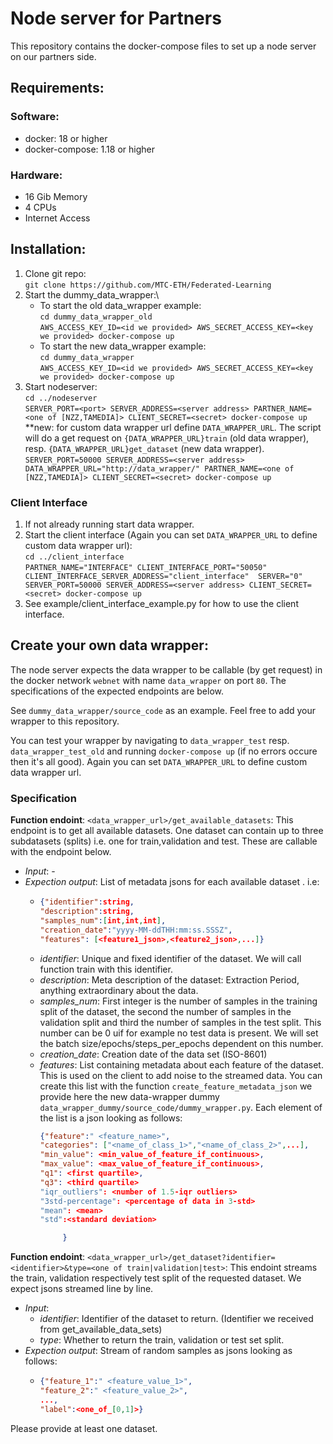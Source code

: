 # Node server for Partners 

This repository contains the docker-compose files to set up a node server on our partners side.

## Requirements:
### Software:
- docker: 18 or higher
- docker-compose: 1.18 or higher
### Hardware:
- 16 Gib Memory
- 4 CPUs
- Internet Access



## Installation:
1. Clone git repo:\
`git clone https://github.com/MTC-ETH/Federated-Learning`
2. Start the dummy_data_wrapper:\
    * To start the old data_wrapper example: \
    `cd dummy_data_wrapper_old`\
       `AWS_ACCESS_KEY_ID=<id we provided> AWS_SECRET_ACCESS_KEY=<key we provided> docker-compose up`
    * To start the new data_wrapper example: \
    `cd dummy_data_wrapper`\
       `AWS_ACCESS_KEY_ID=<id we provided> AWS_SECRET_ACCESS_KEY=<key we provided> docker-compose up` 
3. Start nodeserver:\
    `cd ../nodeserver`\
    `SERVER_PORT=<port> SERVER_ADDRESS=<server address> PARTNER_NAME=<one of [NZZ,TAMEDIA]> CLIENT_SECRET=<secret> docker-compose up`\
**new: for custom data wrapper url define `DATA_WRAPPER_URL`. 
The script will do a get request on `{DATA_WRAPPER_URL}train` (old data wrapper), resp. `{DATA_WRAPPER_URL}get_dataset` (new data wrapper).\
`SERVER_PORT=50000 SERVER_ADDRESS=<server address> DATA_WRAPPER_URL="http://data_wrapper/" PARTNER_NAME=<one of [NZZ,TAMEDIA]> CLIENT_SECRET=<secret> docker-compose up`


### Client Interface
1. If not already running start data wrapper.
2. Start the client interface (Again you can set `DATA_WRAPPER_URL` to define custom data wrapper url):\
    `cd ../client_interface`\
    `PARTNER_NAME="INTERFACE" CLIENT_INTERFACE_PORT="50050" CLIENT_INTERFACE_SERVER_ADDRESS="client_interface"  SERVER="0" SERVER_PORT=50000 SERVER_ADDRESS=<server address> CLIENT_SECRET=<secret> docker-compose up`
4. See example/client_interface_example.py for how to use the client interface.

## Create your own data wrapper:
The node server expects the data wrapper to be callable (by get request) in the docker network `webnet` with name `data_wrapper` on port `80`. The specifications of the expected endpoints are below.

See `dummy_data_wrapper/source_code` as an example. Feel free to add your wrapper to this repository.

You can test your wrapper by navigating to `data_wrapper_test` resp. `data_wrapper_test_old` and running `docker-compose up` (if no errors occure then it's all good). Again you can set `DATA_WRAPPER_URL` to define custom data wrapper url.

### Specification
**Function endoint**: `<data_wrapper_url>/get_available_datasets`: 
This endpoint is to get all available datasets. One dataset can contain up to three subdatasets (splits) i.e. one for train,validation and test. These are callable with the endpoint below.
* _Input_: - 
* _Expection output_: List of metadata jsons for each available dataset . i.e:
  * ```json
    {"identifier":string,
    "description":string,
    "samples_num":[int,int,int], 
    "creation_date":"yyyy-MM-ddTHH:mm:ss.SSSZ",
    "features": [<feature1_json>,<feature2_json>,...]}
    ```
  * _identifier_: Unique and fixed identifier of the dataset. We will call function train with this identifier. 
  * _description_: Meta description of the dataset: Extraction Period, anything extraordinary about the data. 
  * _samples_num_: First integer is the number of samples in the training split of the dataset, the second the number of samples in the validation split and third the number of samples in the test split. This number can be 0 uif for example no test data is present. We will set the batch size/epochs/steps_per_epochs dependent on this number. 
  * _creation_date_: Creation date of the data set (ISO-8601) 
  * _features_: List containing metadata about each feature of the dataset. This is used on the client to add noise to the streamed data. You can create this list with the function `create_feature_metadata_json` we provide here the new data-wrapper dummy `data_wrapper_dummy/source_code/dummy_wrapper.py`. Each element of the list is a json looking as follows:
    ```json
    {"feature":" <feature_name>", 
    "categories": ["<name_of_class_1>","<name_of_class_2>",...], 
    "min_value": <min_value_of_feature_if_continuous>, 
    "max_value": <max_value_of_feature_if_continuous>,
    "q1": <first quartile>,
    "q3": <third quartile>
    "iqr_outliers": <number of 1.5-iqr outliers>
    "3std-percentage": <percentage of data in 3-std>
    "mean": <mean>
    "std":<standard deviation>
    
         }
    
    
    ```


**Function endoint**: `<data_wrapper_url>/get_dataset?identifier=<identifier>&type=<one of train|validation|test>`: 
This endoint streams the train, validation respectively test split of the requested dataset. We expect jsons streamed line by line.
* _Input_:  
    * _identifier_: Identifier of the dataset to return. (Identifier we received from get_available_data_sets)
    * _type_: Whether to return the train, validation or test set split.
* _Expection output_: Stream of random samples as jsons looking as follows:
  * ```json
    {"feature_1":" <feature_value_1>", 
    "feature_2":" <feature_value_2>", 
    ...,
    "label":<one_of_[0,1]>}

    ```
   

Please provide at least one dataset.

